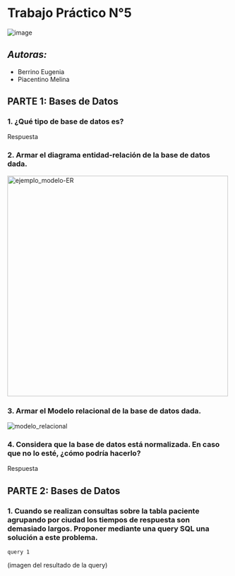 # Trabajo Práctico N°5
![image](https://github.com/user-attachments/assets/f2e54dc0-6027-4cd7-817a-a42e47570113)

## _Autoras:_ 
* Berrino Eugenia
* Piacentino Melina

## **PARTE 1:** Bases de Datos

### 1. ¿Qué tipo de base de datos es? 

Respuesta

### 2. Armar el diagrama entidad-relación de la base de datos dada. 
<img src="imágenes/helisulbaranBD02.png" alt="ejemplo_modelo-ER" style="width:500px;"/>

### 3. Armar el Modelo relacional de la base de datos dada.
![modelo_relacional](imágenes/modelo_relacional.png)

### 4. Considera que la base de datos está normalizada. En caso que no lo esté, ¿cómo podría hacerlo?

Respuesta

## **PARTE 2:** Bases de Datos

### 1. Cuando se realizan consultas sobre la tabla paciente agrupando por ciudad los tiempos de respuesta son demasiado largos. Proponer mediante una query SQL una solución a este problema.

```
query 1
```
(imagen del resultado de la query)
